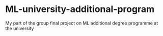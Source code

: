 # ML-university-additional-program
My part of the group final project on ML additional degree programme at the university
